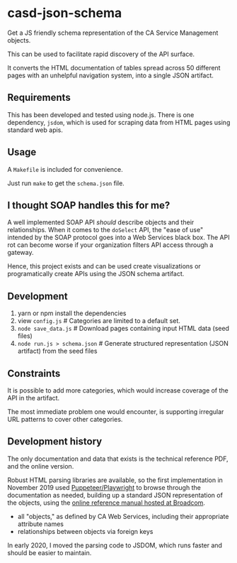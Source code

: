 # casd-json-schema

Get a JS friendly schema representation of the CA Service Management objects.

This can be used to facilitate rapid discovery of the API surface.

It converts the HTML documentation of tables spread across 50 different pages with an unhelpful navigation system, into a single JSON artifact.

## Requirements

This has been developed and tested using node.js. There is one dependency, `jsdom`, which is used for scraping data from HTML pages using standard web apis.

## Usage

A `Makefile` is included for convenience.

Just run `make` to get the `schema.json` file.

## I thought SOAP handles this for me?

A well implemented SOAP API _should_ describe objects and their relationships. When it comes to the `doSelect` API, the "ease of use" intended by the SOAP protocol goes into a Web Services black box. The API rot can become worse if your organization filters API access through a gateway.

Hence, this project exists and can be used create visualizations or programatically create APIs using the JSON schema artifact.

## Development

1. yarn or npm install the dependencies
2. view `config.js`              # Categories are limited to a default set. 
3. `node save_data.js`           # Download pages containing input HTML data (seed files)
4. `node run.js > schema.json`   # Generate structured representation (JSON artifact) from the seed files

## Constraints

It is possible to add more categories, which would increase coverage of the API in the artifact.

The most immediate problem one would encounter, is supporting irregular URL patterns to cover other categories.

## Development history

The only documentation and data that exists is the technical reference PDF, and the online version.

Robust HTML parsing libraries are available, so the first implementation in November 2019 used [Puppeteer/Playwright](https://github.com/microsoft/playwright) to browse through the documentation as needed, building up a standard JSON representation of the objects, using the [online reference manual hosted at Broadcom](http://techdocs.broadcom.com/content/broadcom/techdocs/us/en/ca-enterprise-software/business-management/ca-service-management/14-1.html).

 * all "objects," as defined by CA Web Services, including their appropriate attribute names
 * relationships between objects via foreign keys

 In early 2020, I moved the parsing code to JSDOM, which runs faster and should be easier to maintain.